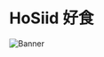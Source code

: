 # HoSiid 好食

![Banner](https://media.discordapp.net/attachments/1149338344296292362/1165500812802396190/2023-10-22_12.03.55.png?ex=65471437&is=65349f37&hm=4e7aec74b3fe7dcfb42099cc7e20c17093b6ece48d160d8d5873c33672e2bfb6&=&width=2466&height=1388)


